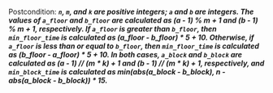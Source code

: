 Postcondition: ***`n`, `m`, and `k` are positive integers; `a` and `b` are integers. The values of `a_floor` and `b_floor` are calculated as (a - 1) % m + 1 and (b - 1) % m + 1, respectively. If `a_floor` is greater than `b_floor`, then `min_floor_time` is calculated as (a_floor - b_floor) * 5 + 10. Otherwise, if `a_floor` is less than or equal to `b_floor`, then `min_floor_time` is calculated as (b_floor - a_floor) * 5 + 10. In both cases, `a_block` and `b_block` are calculated as (a - 1) // (m * k) + 1 and (b - 1) // (m * k) + 1, respectively, and `min_block_time` is calculated as min(abs(a_block - b_block), n - abs(a_block - b_block)) * 15.***